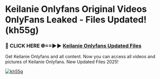 # Keilanie Onlyfans Original Videos 0nlyFans Leaked - Files Updated! (kh55g)

<h3>🔴 CLICK HERE 🌐==►► <a href="https://tinyurl.com/ehrbuxhb" rel="nofollow">Keilanie Onlyfans Updated Files</a></h3>

Get Keilanie Onlyfans and all content. Now you can access all videos and pictures of Keilanie Onlyfans. New Updated Files 2025!

[![kh55g](https://i.imgur.com/lVYEuWS.gif)](https://tinyurl.com/ehrbuxhb)
